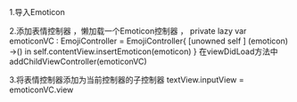 1.导入Emoticon  


2.添加表情控制器 ，懒加载一个Emoticon控制器 ，
    private lazy var emoticonVC : EmojiController = EmojiController{ [unowned self ] (emoticon) ->() in
            self.contentView.insertEmoticon(emoticon)
    }
    在viewDidLoad方法中  addChildViewController(emoticonVC)  
    
    
3.将表情控制器添加为当前控制器的子控制器 
    textView.inputView = emoticonVC.view
